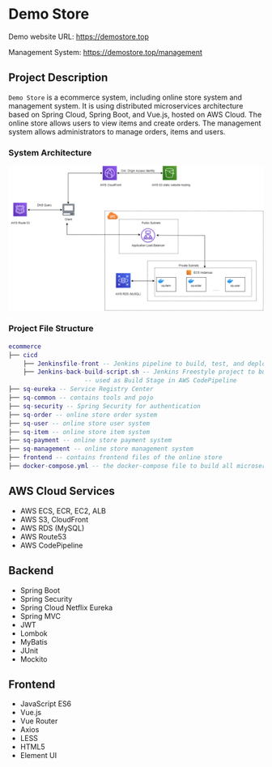 # Demo Store

Demo website URL: https://demostore.top

Management System: https://demostore.top/management

## Project Description

`Demo Store` is a ecommerce system, including online store system and management system. It is using distributed microservices architecture based on Spring Cloud, Spring Boot, and Vue.js, hosted on AWS Cloud. The online store allows users to view items and create orders. The management system allows administrators to manage orders, items and users.

### System Architecture

![Architecture Diagram](/frontend/src/assets/a.png)

### Project File Structure

``` lua
ecommerce
├── cicd
	├── Jenkinsfile-front -- Jenkins pipeline to build, test, and deploy frontend to S3
	├── Jenkins-back-build-script.sh -- Jenkins Freestyle project to build and deploy docker images to ECR, 
					 -- used as Build Stage in AWS CodePipeline
├── sq-eureka -- Service Registry Center
├── sq-common -- contains tools and pojo
├── sq-security -- Spring Security for authentication
├── sq-order -- online store order system
├── sq-user -- online store user system
├── sq-item -- online store item system
├── sq-payment -- online store payment system
├── sq-management -- online store management system
├── frontend -- contains frontend files of the online store
├── docker-compose.yml -- the docker-compose file to build all microservice images in one command
```

## AWS Cloud Services

- AWS ECS, ECR, EC2, ALB
- AWS S3, CloudFront
- AWS RDS (MySQL)
- AWS Route53
- AWS CodePipeline

## Backend

- Spring Boot
- Spring Security
- Spring Cloud Netflix Eureka
- Spring MVC
- JWT
- Lombok
- MyBatis
- JUnit
- Mockito

## Frontend

- JavaScript ES6
- Vue.js
- Vue Router
- Axios
- LESS
- HTML5
- Element UI
